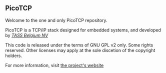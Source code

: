 PicoTCP
---------------

Welcome to the one and only PicoTCP repository. 

PicoTCP is a TCP/IP stack designed for embedded systems, and developed by *[TASS Belgium NV](http://www.tass.be)*

This code is released under the terms of GNU GPL v2 only. Some rights reserved.
Other licenses may apply at the sole discetion of the copyright holders.

For more information, visit [the project's website](http://www.tass.be/en-gb/expertise/internet-of-things/picotcp/)



